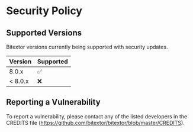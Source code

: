 # Security Policy

## Supported Versions

Bitextor versions currently being supported with security updates.

| Version | Supported          |
| ------- | ------------------ |
| 8.0.x   | :white_check_mark: |
| < 8.0.x | :x:                |

## Reporting a Vulnerability

To report a vulnerability, please contact any of the listed developers in
the CREDITS file (https://github.com/bitextor/bitextor/blob/master/CREDITS).
